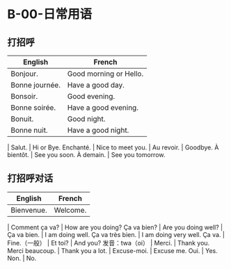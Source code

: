 ﻿
# B-00-日常用语

## 打招呼

English | French
---- | ----
Bonjour. | Good morning or Hello.
Bonne journée. | Have a good day.
Bonsoir. | Good evening.
Bonne soirée. | Have a good evening.
Bonuit. | Good night.
Bonne nuit. | Have a good night.
 | 
Salut. | Hi or Bye.
Enchanté. | Nice to meet you.
 | 
Au revoir. | Goodbye.
À bientôt. | See you soon.
À demain. | See you tomorrow.

## 打招呼对话

English | French
---- | ----
Bienvenue. | Welcome.
 | 
Comment ça va? | How are you doing?
Ça va bien? | Are you doing well?
 | 
Ça va bien. | I am doing well.
Ça va très bien. | I am doing very well.
Ça va. | Fine.（一般）
 | 
Et toi? | And you? 发音：twa（oi）
 | 
Merci. | Thank you.
Merci beaucoup. | Thank you a lot.
 | 
Excuse-moi. | Excuse me.
Oui. | Yes.
Non. | No.
